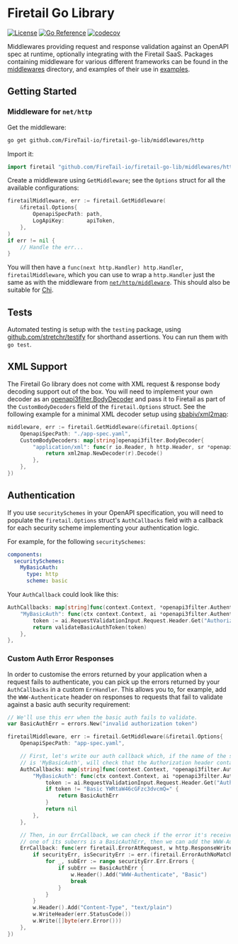 # Firetail Go Library

[![License](https://img.shields.io/pypi/l/firetail.svg)](https://github.com/FireTail-io/firetail-go-lib/blob/main/LICENSE.txt) [![Go Reference](https://pkg.go.dev/badge/github.com/FireTail-io/firetail-go-lib#section-readme.svg)](https://pkg.go.dev/github.com/FireTail-io/firetail-go-lib#section-readme) [![codecov](https://codecov.io/gh/FireTail-io/firetail-go-lib/branch/main/graph/badge.svg?token=QZX8OSE964)](https://codecov.io/gh/FireTail-io/firetail-go-lib)

Middlewares providing request and response validation against an OpenAPI spec at runtime, optionally integrating with the Firetail SaaS. Packages containing middleware for various different frameworks can be found in the [middlewares](./middlewares) directory, and examples of their use in [examples](./examples).



## Getting Started

### Middleware for `net/http`

Get the middleware:

```bash
go get github.com/FireTail-io/firetail-go-lib/middlewares/http
```

Import it:

```go
import firetail "github.com/FireTail-io/firetail-go-lib/middlewares/http"
```

Create a middleware using `GetMiddleware`; see the `Options` struct for all the available configurations:

```go
firetailMiddleware, err := firetail.GetMiddleware(
	&firetail.Options{
		OpenapiSpecPath: path,
		LogApiKey:       apiToken,
	},
)
if err != nil {
	// Handle the err...
}
```

You will then have a `func(next http.Handler) http.Handler`, `firetailMiddleware`, which you can use to wrap a `http.Handler` just the same as with the middleware from [`net/http/middleware`](https://pkg.go.dev/go.ntrrg.dev/ntgo/net/http/middleware). This should also be suitable for [Chi](https://go-chi.io/#/pages/middleware).



## Tests

Automated testing is setup with the `testing` package, using [github.com/stretchr/testify](https://pkg.go.dev/github.com/stretchr/testify) for shorthand assertions. You can run them with `go test`.



## XML Support

The Firetail Go library does not come with XML request & response body decoding support out of the box. You will need to implement your own decoder as an [openapi3filter.BodyDecoder](https://pkg.go.dev/github.com/getkin/kin-openapi/openapi3filter#BodyDecoder) and pass it to Firetail as part of the `CustomBodyDecoders` field of the `firetail.Options` struct. See the following example for a minimal XML decoder setup using [sbabiv/xml2map](https://github.com/sbabiv/xml2map):

```go
middleware, err := firetail.GetMiddleware(&firetail.Options{
	OpenapiSpecPath: "./app-spec.yaml",
	CustomBodyDecoders: map[string]openapi3filter.BodyDecoder{
		"application/xml": func(r io.Reader, h http.Header, sr *openapi3.SchemaRef, ef openapi3filter.EncodingFn) (interface{}, error) {
			return xml2map.NewDecoder(r).Decode()
		},
	},
})
```



## Authentication

If you use `securitySchemes` in your OpenAPI specification, you will need to populate the `firetail.Options` struct's `AuthCallbacks` field with a callback for each security scheme implementing your authentication logic.

For example, for the following `securitySchemes`:

```yaml
components:
  securitySchemes:
    MyBasicAuth:
      type: http
      scheme: basic
```

Your `AuthCallback` could look like this:

```go
AuthCallbacks: map[string]func(context.Context, *openapi3filter.AuthenticationInput){
	"MyBasicAuth": func(ctx context.Context, ai *openapi3filter.AuthenticationInput) error {
		token := ai.RequestValidationInput.Request.Header.Get("Authorization")
		return validateBasicAuthToken(token)
	},
},
```



### Custom Auth Error Responses

In order to customise the errors returned by your application when a request fails to authenticate, you can pick up the errors returned by your `AuthCallbacks` in a custom `ErrHandler`. This allows you to, for example, add the `WWW-Authenticate` header on responses to requests that fail to validate against a basic auth security requirement:

```go
// We'll use this err when the basic auth fails to validate.
var BasicAuthErr = errors.New("invalid authorization token")

firetailMiddleware, err := firetail.GetMiddleware(&firetail.Options{
	OpenapiSpecPath: "app-spec.yaml",

	// First, let's write our auth callback which, if the name of the security scheme it's being asked to check
	// is 'MyBasicAuth', will check that the Authorization header contains the b64 encoding of 'admin:password'.
	AuthCallbacks: map[string]func(context.Context, *openapi3filter.AuthenticationInput){
		"MyBasicAuth": func(ctx context.Context, ai *openapi3filter.AuthenticationInput) error {
			token := ai.RequestValidationInput.Request.Header.Get("Authorization")
			if token != "Basic YWRtaW46cGFzc3dvcmQ=" {
				return BasicAuthErr
			}
			return nil
		},
	},

	// Then, in our ErrCallback, we can check if the error it's received is a security error. If it is, and 
	// one of its suberrs is a BasicAuthErr, then we can add the WWW-Authenticate header to the response.
	ErrCallback: func(err firetail.ErrorAtRequest, w http.ResponseWriter, r *http.Request) {
		if securityErr, isSecurityErr := err.(firetail.ErrorAuthNoMatchingSchema); isSecurityErr {
			for _, subErr := range securityErr.Err.Errors {
				if subErr == BasicAuthErr {
					w.Header().Add("WWW-Authenticate", "Basic")
					break
				}
			}
		}
		w.Header().Add("Content-Type", "text/plain")
		w.WriteHeader(err.StatusCode())
		w.Write([]byte(err.Error()))
	},	
})
```